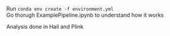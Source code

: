 Run `conda env create -f environment.yml`\
Go thorugh ExamplePipeline.ipynb to understand how it works

Analysis done in Hail and Plink

